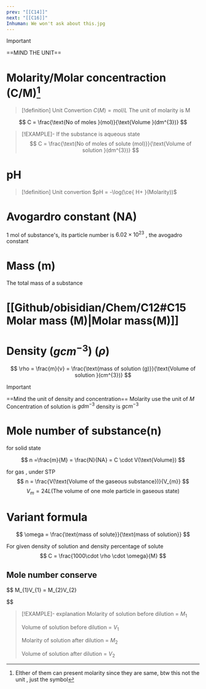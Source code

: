 ```yaml
---
prev: "[[C14]]"
next: "[[C16]]"
Inhuman: We won't ask about this.jpg
---
```

> [!IMPORTANT]
> ==MIND THE UNIT==
# Molarity/Molar concentraction (C/M)[^1]


> [!definition] Unit Convertion
> $C(M) = mol/L$
The unit of molarity is M

$$
C = \frac{\text{No of moles }(mol)}{\text{Volume }(dm^{3})}
$$


> [!EXAMPLE]- If the substance is aqueous state
$$
C = \frac{\text{No of moles of solute (mol)}}{\text{Volume of solution }(dm^{3})}
$$
# pH 

> [!definition] Unit convertion
> $pH = -\log(\ce{ H+ }(Molarity))$

# Avogardro constant (NA)
1 mol of substance's, its particle number is $\displaystyle 6.02\times 10^{23}$ , the avogadro constant 


# Mass (m)
The total mass of a substance

# [[Github/obisidian/Chem/C12#C15 Molar mass (M)|Molar mass(M)]]

# Density ($\displaystyle gcm^{-3}$) ($\displaystyle \rho$) 

$$
 \rho = \frac{m}{v} = \frac{\text{mass of solution (g)}}{\text{Volume of solution }(cm^{3})}
$$

> [!IMPORTANT]
> ==Mind the unit of density and concentration== 
> Molarity use the unit of $\displaystyle M$ 
> Concentration of solution is $\displaystyle gdm^{-3}$
> density is $\displaystyle gcm^{-3}$
# Mole number of substance(n)

for solid state
 
$$
n =\frac{m}{M} = \frac{N}{NA} = C \cdot V(\text{Volume})
$$

for gas , under STP
$$
n = \frac{V(\text{Volume of the gaseous substance})}{V_{m}}
$$
$$
V_{m} = 24L (\text{The volume of one mole particle in gaseous state})
$$




# Variant formula 
$$
\omega = \frac{\text{mass of solute}}{\text{mass of solution}}
$$

For given density  of solution and density percentage of solute 
$$
C = \frac{1000\cdot \rho \cdot \omega}{M}
$$
## Mole number conserve
$$
M_{1}V_{1} = M_{2}V_{2}

$$
> [!EXAMPLE]- explanation
> Molarity of solution before dilution = $\displaystyle M_{1}$ 
> 
> Volume of solution before dilution =  $\displaystyle V_{1}$
> 
> Molarity of solution after dilution = $\displaystyle M_{2}$
> 
> Volume of solution after dilution = $\displaystyle V_{2}$


[^1]: EIther of them can present molarity since they are same, btw this not the unit , just the symbol 
